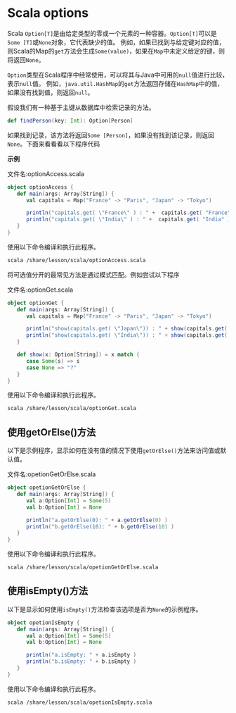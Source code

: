 # Scala options

Scala `Option[T]`是由给定类型的零或一个元素的一种容器。`Option[T]`可以是 `Some [T]`或`None`对象，它代表缺少的值。 例如，如果已找到与给定键对应的值，则Scala的Map的`get`方法会生成`Some(value)`，如果在`Map`中未定义给定的键，则将返回`None`。

`Option`类型在Scala程序中经常使用，可以将其与Java中可用的`null`值进行比较，表示`null`值。 例如，`java.util.HashMap`的`get`方法返回存储在`HashMap`中的值，如果没有找到值，则返回`null`。

假设我们有一种基于主键从数据库中检索记录的方法。

```scala
def findPerson(key: Int): Option[Person]
```

如果找到记录，该方法将返回`Some [Person]`，如果没有找到该记录，则返回`None`。下面来看看看以下程序代码 

**示例**

文件名:optionAccess.scala

```scala
object optionAccess {
   def main(args: Array[String]) {
      val capitals = Map("France" -> "Paris", "Japan" -> "Tokyo")

      println("capitals.get( \"France\" ) : " +  capitals.get( "France" ))
      println("capitals.get( \"India\" ) : " +  capitals.get( "India" ))
   }
}
```

使用以下命令编译和执行此程序。

```bash
scala /share/lesson/scala/optionAccess.scala
```



将可选值分开的最常见方法是通过模式匹配。例如尝试以下程序 

文件名:optionGet.scala

```scala
object optionGet {
   def main(args: Array[String]) {
      val capitals = Map("France" -> "Paris", "Japan" -> "Tokyo")

      println("show(capitals.get( \"Japan\")) : " + show(capitals.get( "Japan")) )
      println("show(capitals.get( \"India\")) : " + show(capitals.get( "India")) )
   }

   def show(x: Option[String]) = x match {
      case Some(s) => s
      case None => "?"
   }
}
```

使用以下命令编译和执行此程序。

```bash
scala /share/lesson/scala/optionGet.scala
```



## 使用getOrElse()方法

以下是示例程序，显示如何在没有值的情况下使用`getOrElse()`方法来访问值或默认值。

文件名:opetionGetOrElse.scala

```scala
object opetionGetOrElse {
   def main(args: Array[String]) {
      val a:Option[Int] = Some(5)
      val b:Option[Int] = None 

      println("a.getOrElse(0): " + a.getOrElse(0) )
      println("b.getOrElse(10): " + b.getOrElse(10) )
   }
}
```

使用以下命令编译和执行此程序。

```bash
scala /share/lesson/scala/opetionGetOrElse.scala
```

## 使用isEmpty()方法

以下是显示如何使用`isEmpty()`方法检查该选项是否为`None`的示例程序。

```scala
object opetionIsEmpty {
   def main(args: Array[String]) {
      val a:Option[Int] = Some(5)
      val b:Option[Int] = None 

      println("a.isEmpty: " + a.isEmpty )
      println("b.isEmpty: " + b.isEmpty )
   }
}
```

使用以下命令编译和执行此程序。

```bash
scala /share/lesson/scala/opetionIsEmpty.scala
```